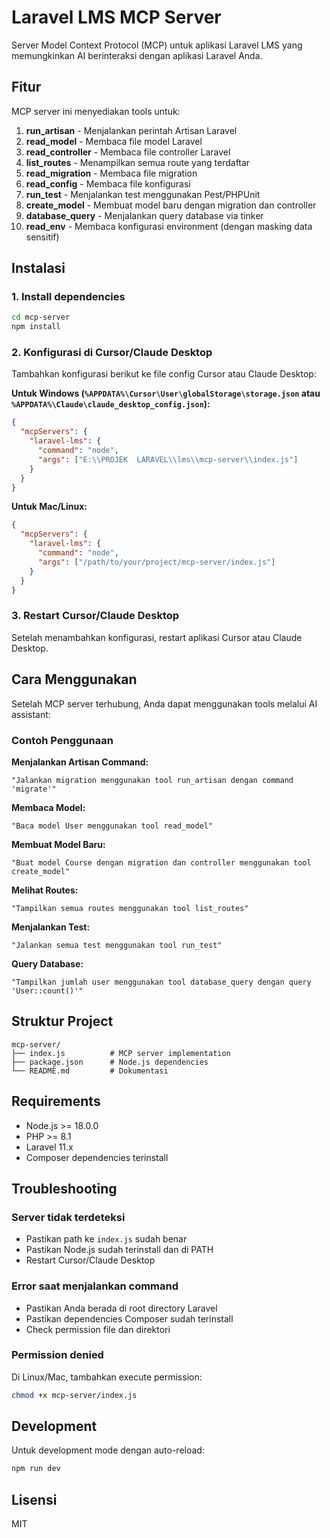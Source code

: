 # Laravel LMS MCP Server

Server Model Context Protocol (MCP) untuk aplikasi Laravel LMS yang memungkinkan AI berinteraksi dengan aplikasi Laravel Anda.

## Fitur

MCP server ini menyediakan tools untuk:

1. **run_artisan** - Menjalankan perintah Artisan Laravel
2. **read_model** - Membaca file model Laravel
3. **read_controller** - Membaca file controller Laravel
4. **list_routes** - Menampilkan semua route yang terdaftar
5. **read_migration** - Membaca file migration
6. **read_config** - Membaca file konfigurasi
7. **run_test** - Menjalankan test menggunakan Pest/PHPUnit
8. **create_model** - Membuat model baru dengan migration dan controller
9. **database_query** - Menjalankan query database via tinker
10. **read_env** - Membaca konfigurasi environment (dengan masking data sensitif)

## Instalasi

### 1. Install dependencies

```bash
cd mcp-server
npm install
```

### 2. Konfigurasi di Cursor/Claude Desktop

Tambahkan konfigurasi berikut ke file config Cursor atau Claude Desktop:

**Untuk Windows (`%APPDATA%\Cursor\User\globalStorage\storage.json` atau `%APPDATA%\Claude\claude_desktop_config.json`):**

```json
{
  "mcpServers": {
    "laravel-lms": {
      "command": "node",
      "args": ["E:\\PROJEK  LARAVEL\\lms\\mcp-server\\index.js"]
    }
  }
}
```

**Untuk Mac/Linux:**

```json
{
  "mcpServers": {
    "laravel-lms": {
      "command": "node",
      "args": ["/path/to/your/project/mcp-server/index.js"]
    }
  }
}
```

### 3. Restart Cursor/Claude Desktop

Setelah menambahkan konfigurasi, restart aplikasi Cursor atau Claude Desktop.

## Cara Menggunakan

Setelah MCP server terhubung, Anda dapat menggunakan tools melalui AI assistant:

### Contoh Penggunaan

**Menjalankan Artisan Command:**
```
"Jalankan migration menggunakan tool run_artisan dengan command 'migrate'"
```

**Membaca Model:**
```
"Baca model User menggunakan tool read_model"
```

**Membuat Model Baru:**
```
"Buat model Course dengan migration dan controller menggunakan tool create_model"
```

**Melihat Routes:**
```
"Tampilkan semua routes menggunakan tool list_routes"
```

**Menjalankan Test:**
```
"Jalankan semua test menggunakan tool run_test"
```

**Query Database:**
```
"Tampilkan jumlah user menggunakan tool database_query dengan query 'User::count()'"
```

## Struktur Project

```
mcp-server/
├── index.js          # MCP server implementation
├── package.json      # Node.js dependencies
└── README.md         # Dokumentasi
```

## Requirements

- Node.js >= 18.0.0
- PHP >= 8.1
- Laravel 11.x
- Composer dependencies terinstall

## Troubleshooting

### Server tidak terdeteksi
- Pastikan path ke `index.js` sudah benar
- Pastikan Node.js sudah terinstall dan di PATH
- Restart Cursor/Claude Desktop

### Error saat menjalankan command
- Pastikan Anda berada di root directory Laravel
- Pastikan dependencies Composer sudah terinstall
- Check permission file dan direktori

### Permission denied
Di Linux/Mac, tambahkan execute permission:
```bash
chmod +x mcp-server/index.js
```

## Development

Untuk development mode dengan auto-reload:

```bash
npm run dev
```

## Lisensi

MIT

